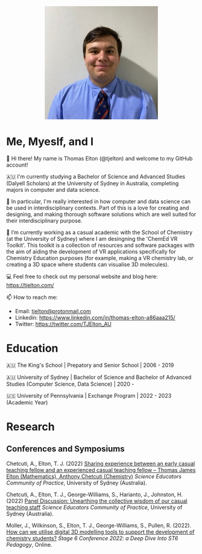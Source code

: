 <div id="header" align="center">
  <img src="https://github.com/tjelton/tjelton/blob/main/assets/Thomas_photo.jpeg" width="300"/>
</div>

# Me, Myeslf, and I

👋 Hi there! My name is Thomas Elton (@tjelton) and welcome to my GitHub account!

🇦🇺 I'm currently studying a Bachelor of Science and Advanced Studies (Dalyell Scholars) at the University of Sydney in Australia, completing majors in computer and data science.

👀 In particular, I'm really interested in how computer and data science can be used in interdisciplinary contexts. 
Part of this is a love for creating and designing, and making thorough software solutions which are well suited for their interdisciplinary purpose.

🌱 I’m currently working as a casual academic with the School of Chemistry (at the University of Sydney) where I am desingning the 'ChemEd VR Toolkit'.
This toolkit is a collection of resources and software packages with the aim of aiding the development of VR applications specifically for Chemistry Education purposes (for example, making a VR chemistry lab, or creating a 3D space where students can visualise 3D molecules).

💻 Feel free to check out my personal website and blog here: https://tjelton.com/

📫 How to reach me:
- Email: tjelton@protonmail.com
- Linkedin: https://www.linkedin.com/in/thomas-elton-a86aaa215/
- Twitter: https://twitter.com/TJElton_AU

# Education

🇦🇺 The King's School | Prepatory and Senior School | 2006 - 2019

🇦🇺 University of Sydney | Bachelor of Science and Bachelor of Advanced Studies (Computer Science, Data Science) | 2020 -

🇺🇸 University of Pennsylvania | Exchange Program | 2022 - 2023 (Academic Year)

# Research

## Conferences and Symposiums

Chetcuti, A., Elton, T. J. (2022) [Sharing experience between an early casual teaching fellow and an experienced casual teaching fellow – Thomas James Elton (Mathematics), Anthony Chetcuti (Chemistry)](https://github.com/tjelton/tjelton/blob/main/Research/Symposium%202022%20Timetable.pdf) *Science Educators Community of Practice*, University of Sydney (Australia).

Chetcuti, A., Elton, T. J., George-Williams, S., Harianto, J., Johnston, H. (2022) [Panel Discussion: Unearthing the collective wisdom of our casual teaching staff](https://github.com/tjelton/tjelton/blob/main/Research/Symposium%202022%20Timetable.pdf) *Science Educators Community of Practice*, University of Sydney (Australia).

Moller, J., Wilkinson, S., Elton, T. J., George-Williams, S., Pullen, R. (2022). [How can we utilise digital 3D modelling tools to support the development of chemistry students?](https://tjelton.github.io/STANSW-Stage-6-Conference-3D-modelling-session-2022/index.html) *Stage 6 Conference 2022: a Deep Dive Into ST6 Pedagogy*, Online.
